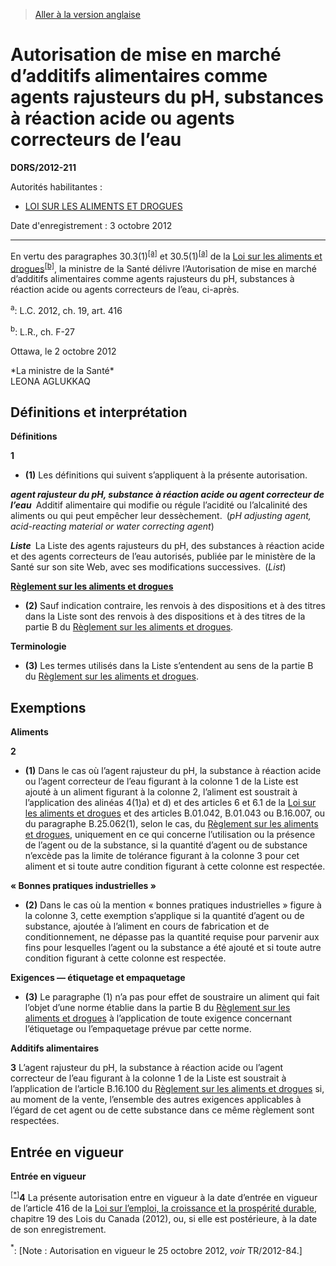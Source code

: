 > [Aller à la version anglaise](/en/Regulations/Statutory%20Orders%20and%20Regulations/2012/211.md)

# Autorisation de mise en marché d’additifs alimentaires comme agents rajusteurs du pH, substances à réaction acide ou agents correcteurs de l’eau

**DORS/2012-211**

Autorités habilitantes : 
- [LOI SUR LES ALIMENTS ET DROGUES](/fr/Lois/Lois%20révisées%20du%20Canada/F/F-27.md)

Date d'enregistrement : 3 octobre 2012

----------

En vertu des paragraphes 30.3(1)<sup><a href='#nbp_a'>[a]</a></sup> et 30.5(1)<sup><a href='#nbp_a'>[a]</a></sup> de la [Loi sur les aliments et drogues](/fr/Lois/Lois%20révisées%20du%20Canada/F/F-27.md)<sup><a href='#nbp_b'>[b]</a></sup>, la ministre de la Santé délivre l’Autorisation de mise en marché d’additifs alimentaires comme agents rajusteurs du pH, substances à réaction acide ou agents correcteurs de l’eau, ci-après.

<a name='nbp_a'><sup>a</sup></a>: L.C. 2012, ch. 19, art. 416<br />

<a name='nbp_b'><sup>b</sup></a>: L.R., ch. F-27<br />

Ottawa, le 2 octobre 2012
<p>*La ministre de la Santé*<br />LEONA AGLUKKAQ<br /></p>




## Définitions et interprétation



**Définitions**

**1** 

- **(1)** Les définitions qui suivent s’appliquent à la présente autorisation.

***agent rajusteur du pH, substance à réaction acide ou agent correcteur de l’eau*** Additif alimentaire qui modifie ou régule l’acidité ou l’alcalinité des aliments ou qui peut empêcher leur dessèchement. (*pH adjusting agent, acid-reacting material or water correcting agent*)

***Liste*** La Liste des agents rajusteurs du pH, des substances à réaction acide et des agents correcteurs de l’eau autorisés, publiée par le ministère de la Santé sur son site Web, avec ses modifications successives. (*List*)

**[Règlement sur les aliments et drogues](/fr/Règlements/Codification%20des%20règlements%20du%20Canada/801-900/C.R.C.,%20ch.%20870.md)**

- **(2)** Sauf indication contraire, les renvois à des dispositions et à des titres dans la Liste sont des renvois à des dispositions et à des titres de la partie B du [Règlement sur les aliments et drogues](/fr/Règlements/Codification%20des%20règlements%20du%20Canada/801-900/C.R.C.,%20ch.%20870.md).

**Terminologie**

- **(3)** Les termes utilisés dans la Liste s’entendent au sens de la partie B du [Règlement sur les aliments et drogues](/fr/Règlements/Codification%20des%20règlements%20du%20Canada/801-900/C.R.C.,%20ch.%20870.md).




## Exemptions



**Aliments**

**2** 

- **(1)** Dans le cas où l’agent rajusteur du pH, la substance à réaction acide ou l’agent correcteur de l’eau figurant à la colonne 1 de la Liste est ajouté à un aliment figurant à la colonne 2, l’aliment est soustrait à l’application des alinéas 4(1)a) et d) et des articles 6 et 6.1 de la [Loi sur les aliments et drogues](/fr/Lois/Lois%20révisées%20du%20Canada/F/F-27.md) et des articles B.01.042, B.01.043 ou B.16.007, ou du paragraphe B.25.062(1), selon le cas, du [Règlement sur les aliments et drogues](/fr/Règlements/Codification%20des%20règlements%20du%20Canada/801-900/C.R.C.,%20ch.%20870.md), uniquement en ce qui concerne l’utilisation ou la présence de l’agent ou de la substance, si la quantité d’agent ou de substance n’excède pas la limite de tolérance figurant à la colonne 3 pour cet aliment et si toute autre condition figurant à cette colonne est respectée.

**« Bonnes pratiques industrielles »**

- **(2)** Dans le cas où la mention « bonnes pratiques industrielles » figure à la colonne 3, cette exemption s’applique si la quantité d’agent ou de substance, ajoutée à l’aliment en cours de fabrication et de conditionnement, ne dépasse pas la quantité requise pour parvenir aux fins pour lesquelles l’agent ou la substance a été ajouté et si toute autre condition figurant à cette colonne est respectée.

**Exigences — étiquetage et empaquetage**

- **(3)** Le paragraphe (1) n’a pas pour effet de soustraire un aliment qui fait l’objet d’une norme établie dans la partie B du [Règlement sur les aliments et drogues](/fr/Règlements/Codification%20des%20règlements%20du%20Canada/801-900/C.R.C.,%20ch.%20870.md) à l’application de toute exigence concernant l’étiquetage ou l’empaquetage prévue par cette norme.




**Additifs alimentaires**

**3** L’agent rajusteur du pH, la substance à réaction acide ou l’agent correcteur de l’eau figurant à la colonne 1 de la Liste est soustrait à l’application de l’article B.16.100 du [Règlement sur les aliments et drogues](/fr/Règlements/Codification%20des%20règlements%20du%20Canada/801-900/C.R.C.,%20ch.%20870.md) si, au moment de la vente, l’ensemble des autres exigences applicables à l’égard de cet agent ou de cette substance dans ce même règlement sont respectées.




## Entrée en vigueur



**Entrée en vigueur**

<sup><a href='#fn_IndFD84_hq_13320'>[*]</a></sup>**4** La présente autorisation entre en vigueur à la date d’entrée en vigueur de l’article 416 de la [Loi sur l’emploi, la croissance et la prospérité durable](/fr/Lois/Lois%20du%20Canada/2012/ch.%2019.md), chapitre 19 des Lois du Canada (2012), ou, si elle est postérieure, à la date de son enregistrement.

<a name='fn_IndFD84_hq_13320'><sup>*</sup></a>: [Note : Autorisation en vigueur le 25 octobre 2012, *voir* TR/2012-84.]<br />


